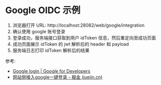 # Google OIDC 示例

1. 浏览器打开 URL: http://localhost:28082/web/google/integration
2. 确认使用 google 账号登录
3. 登录成功，服务端接口获取到用户 idToken 信息，然后重定向至成功页面
4. 成功页面展示 idToken 的 jwt 解析后的 header 和 payload
5. 服务端日志打印 idToken 解析后的结果

参考:

* [Google login | Google for Developers](https://developers.google.com/identity/gsi/web/guides/overview?hl=zh-cn)
* [网站侧接入google一键登录 - 掘金 (juejin.cn)](https://juejin.cn/post/7281437377511637050)
